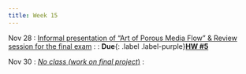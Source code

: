 ```yaml
---
title: Week 15
---
```


Nov 28
: [Informal presentation of “Art of Porous Media Flow” & Review session for the final exam](https://guoporousmedialab.github.io/HWRS505-405-2024Fall/lecture/)
  : [](#)
: **Due**{: .label .label-purple}[**HW #5**](#)

Nov 30
: [*No class (work on final project*)](#)
  : [](#)

